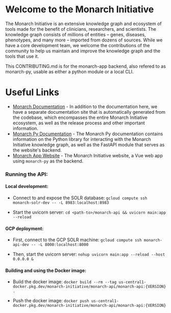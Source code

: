 # Welcome to the Monarch Initiative

The Monarch Initiative is an extensive knowledge graph and ecosystem of tools made for the benefit of clinicians, researchers, and scientists. The knowledge graph consists of millions of entities – genes, diseases, phenotypes, and many more – imported from dozens of sources. While we have a core development team, we welcome the contributions of the community to help us maintain and improve the knowledge graph and the tools that use it.

This CONTRIBUTING.md is for the monarch-app backend, also refered to as monarch-py, usable as either a python module or a local CLI. 

# Useful Links

- [Monarch Documentation](https://monarch-initiative.github.io/monarch-documentation/) - In addition to the documentation here, we have a separate documentation site that is automatically generated from the codebase, which encompasses the entire Monarch Initiative ecosystem, as well as the release process and other important information.
- [Monarch Py Documentation](https://monarch-initiative.github.io/monarch-app/) - The Monarch Py documentation contains information on the Python library for interacting with the Monarch Initiative knowledge graph, as well as the FastAPI module that serves as the website's backend.
- [Monarch App Website](https://next.monarchinitiative.org/) - The Monarch Initiative website, a Vue web app using `monarch-py` as the backend.

### Running the API:

#### Local development:

- Connect to and expose the SOLR database:
  `gcloud compute ssh monarch-solr-dev -- -L 8983:localhost:8983`

- Start the uvicorn server:
  `cd <path-to>/monarch-api && uvicorn main:app --reload`

#### GCP deployment:

- First, connect to the GCP SOLR machine:
  `gcloud compute ssh monarch-api-dev -- -L 8000:localhost:8000`

- Then, start the uvicorn server:
  `nohup uvicorn main:app --reload --host 0.0.0.0 &`

#### Building and using the Docker image:

- Build the docker image:
  `docker build --rm --tag us-central1-docker.pkg.dev/monarch-initiative/monarch-api/monarch-api:{VERSION} . `

- Push the docker image:
  `docker push us-central1-docker.pkg.dev/monarch-initiative/monarch-api/monarch-api:{VERSION}`
